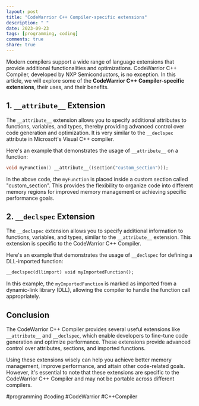 ```yaml
---
layout: post
title: "CodeWarrior C++ Compiler-specific extensions"
description: " "
date: 2023-09-23
tags: [programming, coding]
comments: true
share: true
---
```


Modern compilers support a wide range of language extensions that provide additional functionalities and optimizations. CodeWarrior C++ Compiler, developed by NXP Semiconductors, is no exception. In this article, we will explore some of the **CodeWarrior C++ Compiler-specific extensions**, their uses, and their benefits.

## 1. `__attribute__` Extension

The `__attribute__` extension allows you to specify additional attributes to functions, variables, and types, thereby providing advanced control over code generation and optimization. It is very similar to the `__declspec` attribute in Microsoft's Visual C++ compiler.

Here's an example that demonstrates the usage of `__attribute__` on a function:

```cpp
void myFunction() __attribute__((section("custom_section")));
```

In the above code, the `myFunction` is placed inside a custom section called "custom_section". This provides the flexibility to organize code into different memory regions for improved memory management or achieving specific performance goals.

## 2. `__declspec` Extension

The `__declspec` extension allows you to specify additional information to functions, variables, and types, similar to the `__attribute__` extension. This extension is specific to the CodeWarrior C++ Compiler.

Here's an example that demonstrates the usage of `__declspec` for defining a DLL-imported function:

```cpp
__declspec(dllimport) void myImportedFunction();
```

In this example, the `myImportedFunction` is marked as imported from a dynamic-link library (DLL), allowing the compiler to handle the function call appropriately.

## Conclusion

The CodeWarrior C++ Compiler provides several useful extensions like `__attribute__` and `__declspec`, which enable developers to fine-tune code generation and optimize performance. These extensions provide advanced control over attributes, sections, and imported functions.

Using these extensions wisely can help you achieve better memory management, improve performance, and attain other code-related goals. However, it's essential to note that these extensions are specific to the CodeWarrior C++ Compiler and may not be portable across different compilers.

#programming #coding #CodeWarrior #C++Compiler